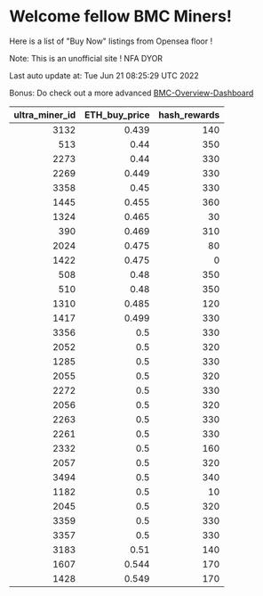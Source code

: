 # Welcome fellow BMC Miners!
Here is a list of "Buy Now" listings from Opensea floor !

Note: This is an unofficial site ! NFA DYOR

Last auto update at: Tue Jun 21 08:25:29 UTC 2022

Bonus: Do check out a more advanced [BMC-Overview-Dashboard](https://dune.com/defifunk/BMC-Overview-Dashboard)


|   ultra_miner_id |   ETH_buy_price |   hash_rewards |
|-----------------:|----------------:|---------------:|
|             3132 |           0.439 |            140 |
|              513 |           0.44  |            350 |
|             2273 |           0.44  |            330 |
|             2269 |           0.449 |            330 |
|             3358 |           0.45  |            330 |
|             1445 |           0.455 |            360 |
|             1324 |           0.465 |             30 |
|              390 |           0.469 |            310 |
|             2024 |           0.475 |             80 |
|             1422 |           0.475 |              0 |
|              508 |           0.48  |            350 |
|              510 |           0.48  |            350 |
|             1310 |           0.485 |            120 |
|             1417 |           0.499 |            330 |
|             3356 |           0.5   |            330 |
|             2052 |           0.5   |            320 |
|             1285 |           0.5   |            330 |
|             2055 |           0.5   |            320 |
|             2272 |           0.5   |            330 |
|             2056 |           0.5   |            320 |
|             2263 |           0.5   |            330 |
|             2261 |           0.5   |            330 |
|             2332 |           0.5   |            160 |
|             2057 |           0.5   |            320 |
|             3494 |           0.5   |            340 |
|             1182 |           0.5   |             10 |
|             2045 |           0.5   |            320 |
|             3359 |           0.5   |            330 |
|             3357 |           0.5   |            330 |
|             3183 |           0.51  |            140 |
|             1607 |           0.544 |            170 |
|             1428 |           0.549 |            170 |
